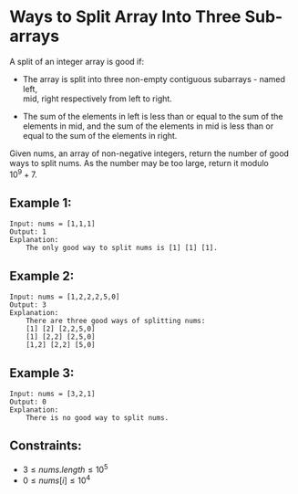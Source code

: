 # Ways to Split Array Into Three Sub-arrays

A split of an integer array is good if:

* The array is split into three non-empty contiguous subarrays - named left,  
    mid, right respectively from left to right.

* The sum of the elements in left is less than or equal to the sum of the  
    elements in mid, and the sum of the elements in mid is less than or  
    equal to the sum of the elements in right.

Given nums, an array of non-negative integers, return the number of good  
ways to split nums. As the number may be too large, return it modulo  
$10^9 + 7$.

 

## Example 1:

    Input: nums = [1,1,1]
    Output: 1
    Explanation: 
        The only good way to split nums is [1] [1] [1].
        
## Example 2:

    Input: nums = [1,2,2,2,5,0]
    Output: 3
    Explanation: 
        There are three good ways of splitting nums:
        [1] [2] [2,2,5,0]
        [1] [2,2] [2,5,0]
        [1,2] [2,2] [5,0]

## Example 3:

    Input: nums = [3,2,1]
    Output: 0
    Explanation: 
        There is no good way to split nums.
        
 

## Constraints:

* $3 \le nums.length \le 10^5$
* $0 \le nums[i] \le 10^4$

